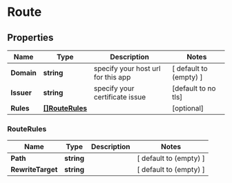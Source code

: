 # Route

## Properties

Name | Type | Description | Notes
------------ | ------------- | ------------- | -------------
**Domain** | **string** | specify your host url for this app | [ default to (empty) ]
**Issuer** | **string** | specify your certificate issue  | [default to no tls]
**Rules** | [**[]RouteRules**](#routerules) |  | [optional] 


### RouteRules

Name | Type | Description | Notes
------------ | ------------- | ------------- | -------------
**Path** | **string** |  | [ default to (empty) ]
**RewriteTarget** | **string** |  | [ default to (empty) ]

